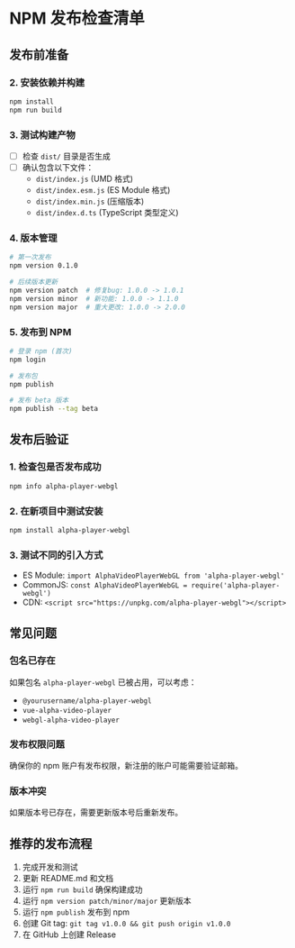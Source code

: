 # NPM 发布检查清单

## 发布前准备

### 2. 安装依赖并构建
```bash
npm install
npm run build
```

### 3. 测试构建产物
- [ ] 检查 `dist/` 目录是否生成
- [ ] 确认包含以下文件：
  - `dist/index.js` (UMD 格式)
  - `dist/index.esm.js` (ES Module 格式)  
  - `dist/index.min.js` (压缩版本)
  - `dist/index.d.ts` (TypeScript 类型定义)

### 4. 版本管理
```bash
# 第一次发布
npm version 0.1.0

# 后续版本更新
npm version patch  # 修复bug: 1.0.0 -> 1.0.1
npm version minor  # 新功能: 1.0.0 -> 1.1.0
npm version major  # 重大更改: 1.0.0 -> 2.0.0
```

### 5. 发布到 NPM
```bash
# 登录 npm (首次)
npm login

# 发布包
npm publish

# 发布 beta 版本
npm publish --tag beta
```

## 发布后验证

### 1. 检查包是否发布成功
```bash
npm info alpha-player-webgl
```

### 2. 在新项目中测试安装
```bash
npm install alpha-player-webgl
```

### 3. 测试不同的引入方式
- ES Module: `import AlphaVideoPlayerWebGL from 'alpha-player-webgl'`
- CommonJS: `const AlphaVideoPlayerWebGL = require('alpha-player-webgl')`
- CDN: `<script src="https://unpkg.com/alpha-player-webgl"></script>`

## 常见问题

### 包名已存在
如果包名 `alpha-player-webgl` 已被占用，可以考虑：
- `@yourusername/alpha-player-webgl`
- `vue-alpha-video-player`
- `webgl-alpha-video-player`

### 发布权限问题
确保你的 npm 账户有发布权限，新注册的账户可能需要验证邮箱。

### 版本冲突
如果版本号已存在，需要更新版本号后重新发布。

## 推荐的发布流程

1. 完成开发和测试
2. 更新 README.md 和文档
3. 运行 `npm run build` 确保构建成功
4. 运行 `npm version patch/minor/major` 更新版本
5. 运行 `npm publish` 发布到 npm
6. 创建 Git tag: `git tag v1.0.0 && git push origin v1.0.0`
7. 在 GitHub 上创建 Release
